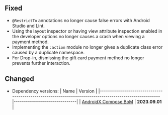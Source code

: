 [//]: # (This file will be used for the release notes on GitHub when publishing.)
[//]: # (Types of changes: `Added` `Changed` `Deprecated` `Removed` `Fixed` `Security`)
[//]: # (Example:)
[//]: # (## Added)
[//]: # ( - New payment method)
[//]: # (## Changed)
[//]: # ( - DropIn service's package changed from `com.adyen.dropin` to `com.adyen.dropin.services`)
[//]: # ( # Deprecated)
[//]: # ( - Configurations public constructor are deprecated, please use each Configuration's builder to make a Configuration object)

## Fixed
- `@RestrictTo` annotations no longer cause false errors with Android Studio and Lint.
- Using the layout inspector or having view attribute inspection enabled in the developer options no longer causes a crash when viewing a payment method.
- Implementing the `:action` module no longer gives a duplicate class error caused by a duplicate namespace.
- For Drop-in, dismissing the gift card payment method no longer prevents further interaction.

## Changed
- Dependency versions:
  | Name                                                                                                   | Version                       |
  |--------------------------------------------------------------------------------------------------------|-------------------------------|
  | [AndroidX Compose BoM](https://developer.android.com/jetpack/compose/bom/bom-mapping)                  | **2023.09.01**                |
